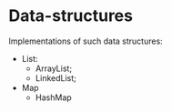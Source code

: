 # Data-structures

Implementations of such data structures:

- List:
    + ArrayList;
    + LinkedList;
- Map
    + HashMap